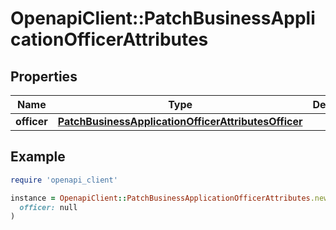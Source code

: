 # OpenapiClient::PatchBusinessApplicationOfficerAttributes

## Properties

| Name | Type | Description | Notes |
| ---- | ---- | ----------- | ----- |
| **officer** | [**PatchBusinessApplicationOfficerAttributesOfficer**](PatchBusinessApplicationOfficerAttributesOfficer.md) |  | [optional] |

## Example

```ruby
require 'openapi_client'

instance = OpenapiClient::PatchBusinessApplicationOfficerAttributes.new(
  officer: null
)
```

